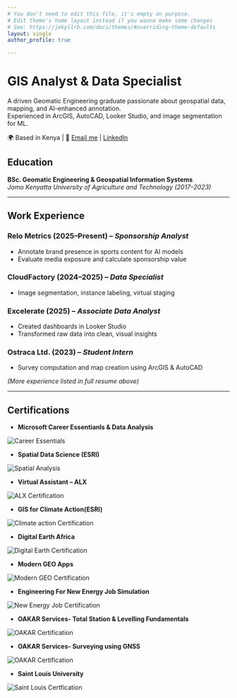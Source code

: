 ```yaml
---
# You don't need to edit this file, it's empty on purpose.
# Edit theme's home layout instead if you wanna make some changes
# See: https://jekyllrb.com/docs/themes/#overriding-theme-defaults
layout: single
author_profile: true

---
```


# GIS Analyst & Data Specialist

A driven Geomatic Engineering graduate passionate about geospatial data, mapping, and AI-enhanced annotation.  
Experienced in ArcGIS, AutoCAD, Looker Studio, and image segmentation for ML.

🌍 Based in Kenya | 📧 [Email me](mailto:bitutumogambi@gmail.com) | [LinkedIn](https://www.linkedin.com/in/mercy-mogambi)

## Education

**BSc. Geomatic Engineering & Geospatial Information Systems**  
*Jomo Kenyatta University of Agriculture and Technology (2017–2023)*

---

## Work Experience

### Relo Metrics (2025–Present) – *Sponsorship Analyst*
- Annotate brand presence in sports content for AI models
- Evaluate media exposure and calculate sponsorship value

### CloudFactory (2024–2025) – *Data Specialist*
- Image segmentation, instance labeling, virtual staging

### Excelerate (2025) – *Associate Data Analyst*
- Created dashboards in Looker Studio
- Transformed raw data into clean, visual insights

### Ostraca Ltd. (2023) – *Student Intern*
- Survey computation and map creation using ArcGIS & AutoCAD

*(More experience listed in full resume above)*

---

## Certifications

- **Microsoft Career Essentianls & Data Analysis**
  
 ![Career Essentials](/assets/images/Career-Essentials.jpg)
  
- **Spatial Data Science (ESRI)**
  
![Spatial Analysis](/assets/images/Spatial-Analysis.jpg)
  
- **Virtual Assistant – ALX**

![ALX Certification](/assets/images/ALX.jpg)
  
- **GIS for Climate Action(ESRI)**

![Climate action Certification](/assets/images/Climate-Action.jpg)
  
- **Digital Earth Africa**
  
![Digital Earth Certification](/assets/images/Digital-Earth.jpg)
  
- **Modern GEO Apps**

![Modern GEO Certification](/assets/images/Modern-Geo.jpg)

- **Engineering For New Energy Job Simulation**

![New Energy Job Certification](/assets/images/New-Energy.jpg)

- **OAKAR Services- Total Station & Levelling Fundamentals**
  
![OAKAR Certification](/assets/images/OAKAR.jpg)
  
- **OAKAR Services- Surveying using GNSS**

![OAKAR Certification](/assets/images/OAKAR2.jpg)
  
- **Saint Louis University**
  
![Saint Louis Certfication](/assets/images/SAINT-LOUIS.jpg)
